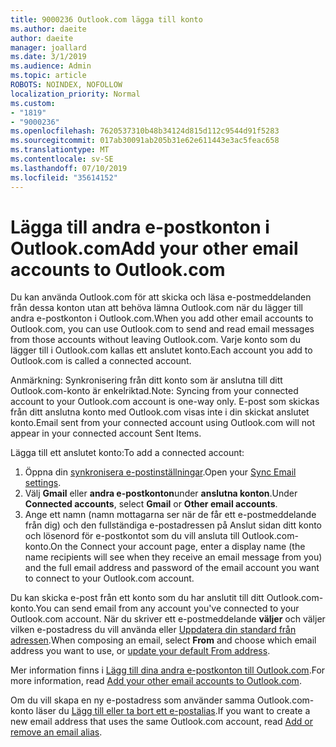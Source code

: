 ```yaml
---
title: 9000236 Outlook.com lägga till konto
ms.author: daeite
author: daeite
manager: joallard
ms.date: 3/1/2019
ms.audience: Admin
ms.topic: article
ROBOTS: NOINDEX, NOFOLLOW
localization_priority: Normal
ms.custom:
- "1819"
- "9000236"
ms.openlocfilehash: 7620537310b48b34124d815d112c9544d91f5283
ms.sourcegitcommit: 017ab30091ab205b31e62e611443e3ac5feac658
ms.translationtype: MT
ms.contentlocale: sv-SE
ms.lasthandoff: 07/10/2019
ms.locfileid: "35614152"
---
```

# <a name="add-your-other-email-accounts-to-outlookcom"></a><span data-ttu-id="fc58f-102">Lägga till andra e-postkonton i Outlook.com</span><span class="sxs-lookup"><span data-stu-id="fc58f-102">Add your other email accounts to Outlook.com</span></span>

<span data-ttu-id="fc58f-103">Du kan använda Outlook.com för att skicka och läsa e-postmeddelanden från dessa konton utan att behöva lämna Outlook.com när du lägger till andra e-postkonton i Outlook.com.</span><span class="sxs-lookup"><span data-stu-id="fc58f-103">When you add other email accounts to Outlook.com, you can use Outlook.com to send and read email messages from those accounts without leaving Outlook.com.</span></span> <span data-ttu-id="fc58f-104">Varje konto som du lägger till i Outlook.com kallas ett anslutet konto.</span><span class="sxs-lookup"><span data-stu-id="fc58f-104">Each account you add to Outlook.com is called a connected account.</span></span>

<span data-ttu-id="fc58f-105">Anmärkning: Synkronisering från ditt konto som är anslutna till ditt Outlook.com-konto är enkelriktad.</span><span class="sxs-lookup"><span data-stu-id="fc58f-105">Note: Syncing from your connected account to your Outlook.com account is one-way only.</span></span> <span data-ttu-id="fc58f-106">E-post som skickas från ditt anslutna konto med Outlook.com visas inte i din skickat anslutet konto.</span><span class="sxs-lookup"><span data-stu-id="fc58f-106">Email sent from your connected account using Outlook.com will not appear in your connected account Sent Items.</span></span>

<span data-ttu-id="fc58f-107">Lägga till ett anslutet konto:</span><span class="sxs-lookup"><span data-stu-id="fc58f-107">To add a connected account:</span></span>

1. <span data-ttu-id="fc58f-108">Öppna din [synkronisera e-postinställningar](https://go.microsoft.com/fwlink/?linkid=875264).</span><span class="sxs-lookup"><span data-stu-id="fc58f-108">Open your [Sync Email settings](https://go.microsoft.com/fwlink/?linkid=875264).</span></span>
2. <span data-ttu-id="fc58f-109">Välj **Gmail** eller **andra e-postkonton**under **anslutna konton**.</span><span class="sxs-lookup"><span data-stu-id="fc58f-109">Under **Connected accounts**, select **Gmail** or **Other email accounts**.</span></span>
3. <span data-ttu-id="fc58f-110">Ange ett namn (namn mottagarna ser när de får ett e-postmeddelande från dig) och den fullständiga e-postadressen på Anslut sidan ditt konto och lösenord för e-postkontot som du vill ansluta till Outlook.com-konto.</span><span class="sxs-lookup"><span data-stu-id="fc58f-110">On the Connect your account page, enter a display name (the name recipients will see when they receive an email message from you) and the full email address and password of the email account you want to connect to your Outlook.com account.</span></span>

<span data-ttu-id="fc58f-111">Du kan skicka e-post från ett konto som du har anslutit till ditt Outlook.com-konto.</span><span class="sxs-lookup"><span data-stu-id="fc58f-111">You can send email from any account you've connected to your Outlook.com account.</span></span> <span data-ttu-id="fc58f-112">När du skriver ett e-postmeddelande **väljer** och väljer vilken e-postadress du vill använda eller [Uppdatera din standard från adressen](https://go.microsoft.com/fwlink/?linkid=875264).</span><span class="sxs-lookup"><span data-stu-id="fc58f-112">When composing an email, select **From** and choose which email address you want to use, or [update your default From address](https://go.microsoft.com/fwlink/?linkid=875264).</span></span>

<span data-ttu-id="fc58f-113">Mer information finns i [Lägg till dina andra e-postkonton till Outlook.com](https://support.office.com/article/c5224df4-5885-4e79-91ba-523aa743f0ba?wt.mc_id=Office_Outlook_com_Alchemy).</span><span class="sxs-lookup"><span data-stu-id="fc58f-113">For more information, read [Add your other email accounts to Outlook.com](https://support.office.com/article/c5224df4-5885-4e79-91ba-523aa743f0ba?wt.mc_id=Office_Outlook_com_Alchemy).</span></span>

<span data-ttu-id="fc58f-114">Om du vill skapa en ny e-postadress som använder samma Outlook.com-konto läser du [Lägg till eller ta bort ett e-postalias](https://support.office.com/article/459b1989-356d-40fa-a689-8f285b13f1f2?wt.mc_id=Office_Outlook_com_Alchemy).</span><span class="sxs-lookup"><span data-stu-id="fc58f-114">If you want to create a new email address that uses the same Outlook.com account, read [Add or remove an email alias](https://support.office.com/article/459b1989-356d-40fa-a689-8f285b13f1f2?wt.mc_id=Office_Outlook_com_Alchemy).</span></span>